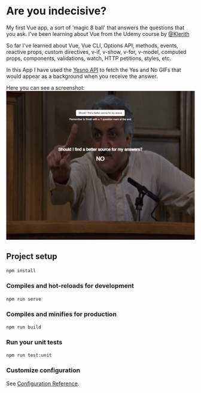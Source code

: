 # Are you indecisive?
My first Vue app, a sort of 'magic 8 ball' that answers the questions that you ask. I've been learning about Vue from the Udemy course by [@Klerith](https://github.com/Klerith)

So far I've learned about Vue, Vue CLI, Options API, methods, events, reactive props, custom directives, v-if, v-show, v-for, v-model, computed props, components, validations, watch, HTTP petitions, styles, etc.

In this App I have used the [Yesno API](https://yesno.wtf/#api) to fetch the Yes and No GIFs that would appear as a background when you receive the answer.

Here you can see a screenshot:
![preview](https://github.com/zhuzilu/vue-first-app-indecisive/blob/main/src/assets/img.PNG)


## Project setup
```
npm install
```

### Compiles and hot-reloads for development
```
npm run serve
```

### Compiles and minifies for production
```
npm run build
```

### Run your unit tests
```
npm run test:unit
```

### Customize configuration
See [Configuration Reference](https://cli.vuejs.org/config/).
